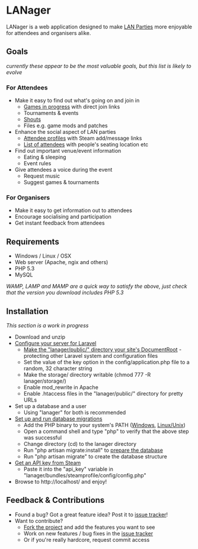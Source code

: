 LANager
=======

LANager is a web application designed to make [LAN Parties](https://en.wikipedia.org/wiki/Lan_party)
more enjoyable for attendees and organisers alike.

## Goals
*currently these appear to be the most valuable goals, but this list is likely to evolve*

### For Attendees
* Make it easy to find out what's going on and join in
	* [Games in progress](http://i.imgur.com/xbN2R.png) with direct join links
	* Tournaments & events
	* [Shouts](http://i.imgur.com/tixUA.png)
	* Files e.g. game mods and patches
* Enhance the social aspect of LAN parties
	* [Attendee profiles](http://i.imgur.com/P5gaT.png) with Steam add/message links
	* [List of attendees](http://i.imgur.com/IBlHK.png) with people's seating location etc
* Find out important venue/event information
	* Eating & sleeping
	* Event rules
* Give attendees a voice during the event
	* Request music
	* Suggest games & tournaments

### For Organisers
* Make it easy to get information out to attendees
* Encourage socialising and participation
* Get instant feedback from attendees


## Requirements
* Windows / Linux / OSX
* Web server (Apache, ngix and others)
* PHP 5.3
* MySQL

*WAMP, LAMP and MAMP are a quick way to satisfy the above, just check that the version you download includes PHP 5.3* 

## Installation
*This section is a work in progress*

* Download and unzip
* [Configure your server for Laravel](http://www.laravel.com/docs/install)
	* [Make the "lanager/public/" directory your site's DocumentRoot](http://www.laravel.com/docs/install#server-configuration) - protecting other Laravel system and configuration files
	* Set the value of the key option in the config/application.php file to a random, 32 character string
	* Make the storage/ directory writable (chmod 777 -R lanager/storage/)
	* Enable mod_rewrite in Apache
	* Enable .htaccess files in the "lanager/public/" directory for pretty URLs
* Set up a database and a user
	* Using "lanager" for both is recommended
* [Set up and run database migrations](http://www.laravel.com/docs/database/migrations)
	* Add the PHP binary to your system's PATH ([Windows](http://www.php.net/manual/en/faq.installation.php#faq.installation.addtopath), [Linux/Unix](http://unix.stackexchange.com/questions/26047/how-to-correctly-add-a-path-to-path))
	* Open a command shell and type "php" to verify that the above step was successful
	* Change directory (cd) to the lanager directory
	* Run "php artisan migrate:install" to [prepare the database](http://www.laravel.com/docs/database/migrations#prepping-your-database)
	* Run "php artisan migrate" to create the database structure
* [Get an API key from Steam](steamcommunity.com/dev/apikey)
	* Paste it into the "api_key" variable in "lanager/bundles/steamprofile/config/config.php"
* Browse to http://localhost/ and enjoy!


## Feedback & Contributions
* Found a bug? Got a great feature idea? Post it to [issue tracker](https://github.com/ilumos/lanager/issues)!
* Want to contribute?
	* [Fork the project](https://github.com/ilumos/lanager/fork) and add the features you want to see
	* Work on new features / bug fixes in the [issue tracker](https://github.com/ilumos/lanager/issues)
	* Or if you're really hardcore, request commit access 
